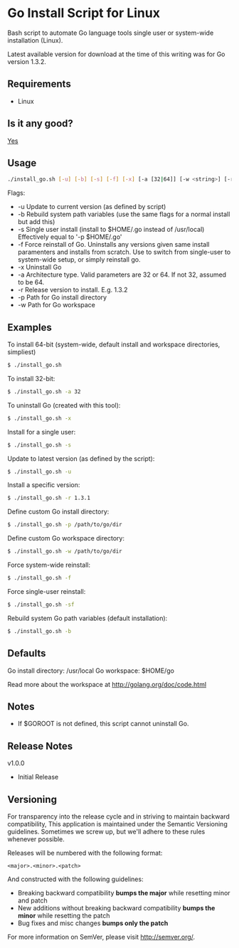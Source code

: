 Go Install Script for Linux
===========================

Bash script to automate Go language tools single user or system-wide installation (Linux).

Latest available version for download at the time of this writing was for Go version 1.3.2.

Requirements
------------

* Linux

Is it any good?
---------------

[Yes](https://news.ycombinator.com/item?id=3067434)

Usage
-----

```bash
./install_go.sh [-u] [-b] [-s] [-f] [-x] [-a [32|64]] [-w <string>] [-r <string>] [-p <string>]
```

Flags:
* -u Update to current version (as defined by script)
* -b Rebuild system path variables (use the same flags for a normal install but add this)
* -s Single user install (install to $HOME/.go instead of /usr/local)
     Effectively equal to '-p $HOME/.go'
* -f Force reinstall of Go. Uninstalls any versions given same install paramenters
     and installs from scratch. Use to switch from single-user to system-wide setup,
     or simply reinstall go.
* -x Uninstall Go
* -a Architecture type. Valid parameters are 32 or 64. If not 32, assumed to be 64.
* -r Release version to install. E.g. 1.3.2
* -p Path for Go install directory
* -w Path for Go workspace

Examples
--------

To install 64-bit (system-wide, default install and workspace directories, simpliest)

```bash
$ ./install_go.sh
```

To install 32-bit:

```bash
$ ./install_go.sh -a 32
```

To uninstall Go (created with this tool):

```bash
$ ./install_go.sh -x
```

Install for a single user:

```bash
$ ./install_go.sh -s
```

Update to latest version (as defined by the script):

```bash
$ ./install_go.sh -u
```

Install a specific version:

```bash
$ ./install_go.sh -r 1.3.1
```

Define custom Go install directory:

```bash
$ ./install_go.sh -p /path/to/go/dir
```

Define custom Go workspace directory:

```bash
$ ./install_go.sh -w /path/to/go/dir
```

Force system-wide reinstall:

```bash
$ ./install_go.sh -f
```

Force single-user reinstall:

```bash
$ ./install_go.sh -sf
```

Rebuild system Go path variables (default installation):

```bash
$ ./install_go.sh -b
```

Defaults
--------

Go install directory: /usr/local
Go workspace: $HOME/go

Read more about the workspace at http://golang.org/doc/code.html

Notes
-----

* If $GOROOT is not defined, this script cannot uninstall Go.

Release Notes
-------------

v1.0.0

- Initial Release

Versioning
----------

For transparency into the release cycle and in striving to maintain backward compatibility,
This application is maintained under the Semantic Versioning guidelines.
Sometimes we screw up, but we'll adhere to these rules whenever possible.

Releases will be numbered with the following format:

`<major>.<minor>.<patch>`

And constructed with the following guidelines:

- Breaking backward compatibility **bumps the major** while resetting minor and patch
- New additions without breaking backward compatibility **bumps the minor** while resetting the patch
- Bug fixes and misc changes **bumps only the patch**

For more information on SemVer, please visit <http://semver.org/>.